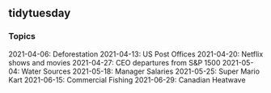 ## tidytuesday

### Topics
2021-04-06: Deforestation
2021-04-13: US Post Offices
2021-04-20: Netflix shows and movies
2021-04-27: CEO departures from S&P 1500
2021-05-04: Water Sources
2021-05-18: Manager Salaries
2021-05-25: Super Mario Kart
2021-06-15: Commercial Fishing
2021-06-29: Canadian Heatwave
